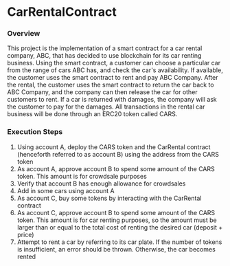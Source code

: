 # CarRentalContract

### Overview
This project is the implementation of a smart contract for a car rental company, ABC, that has decided to use blockchain for its car renting business. Using the smart contract, a customer can choose a particular car from the range of cars ABC has, and check the car's availability. If available, the customer uses the smart contract to rent and pay ABC Company. After the rental, the customer uses the smart contract to return the car back to ABC Company, and the company can then release the car for other customers to rent. If a car is returned with damages, the company will ask the customer to pay for the damages. All transactions in the rental car business will be done through an ERC20 token called CARS.

### Execution Steps
1. Using account A, deploy the CARS token and the CarRental contract (henceforth referred to as account B) using the address from the CARS token
2. As account A, approve account B to spend some amount of the CARS token. This amount is for crowdsale purposes
3. Verify that account B has enough allowance for crowdsales
4. Add in some cars using account A
5. As account C, buy some tokens by interacting with the CarRental contract
6. As account C, approve account B to spend some amount of the CARS token. This amount is for car renting purposes, so the amount must be larger than or equal to the total cost of renting the desired car (deposit + price)
7. Attempt to rent a car by referring to its car plate. If the number of tokens is insufficient, an error should be thrown. Otherwise, the car becomes rented